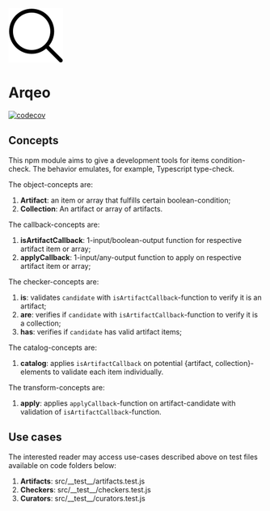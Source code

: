 ![investigate yourself](https://raw.githubusercontent.com/trouchet/arqeo/main/images/arqheo_tiny.png)
# Arqeo
[![codecov](https://codecov.io/gh/trouchet/arqeo/branch/main/graph/badge.svg?token=55H8MVEJQJ)](https://codecov.io/gh/trouchet/arqeo)

## Concepts

This npm module aims to give a development tools for items condition-check. The behavior emulates, for example, Typescript type-check. 

The object-concepts are:

1. __Artifact__: an item or array that fulfills certain boolean-condition;
2. __Collection__: An artifact or array of artifacts.

The callback-concepts are:

1. __isArtifactCallback__: 1-input/boolean-output function for respective artifact item or array; 
2. __applyCallback__: 1-input/any-output function to apply on respective artifact item or array; 

The checker-concepts are:

1. __is__: validates `candidate` with `isArtifactCallback`-function to verify it is an artifact; 
2. __are__: verifies if `candidate` with `isArtifactCallback`-function to verify it is a collection;
3. __has__: verifies if `candidate` has valid artifact items;

The catalog-concepts are:

1. __catalog__: applies `isArtifactCallback` on potential {artifact, collection}-elements to validate each item individually.  

The transform-concepts are:

1. __apply__: applies `applyCallback`-function on artifact-candidate with validation of `isArtifactCallback`-function.

## Use cases

The interested reader may access use-cases described above on test files available on code folders below: 

1. __Artifacts__: src/\_\_test\_\_/artifacts.test.js
2. __Checkers__: src/\_\_test\_\_/checkers.test.js
3. __Curators__: src/\_\_test\_\_/curators.test.js


